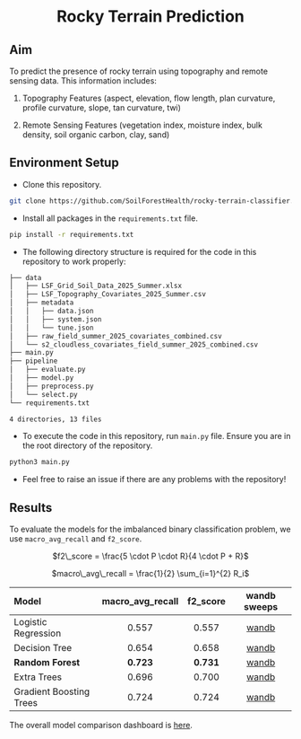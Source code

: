 <div align="center">
<h1>Rocky Terrain Prediction</h1>
</div>

## Aim

To predict the presence of rocky terrain using topography and remote sensing data. This information includes:

1. Topography Features (aspect, elevation, flow length, plan curvature, profile curvature, slope, tan curvature, twi)

2. Remote Sensing Features (vegetation index, moisture index, bulk density, soil organic carbon, clay, sand)

## Environment Setup

- Clone this repository.

```bash
git clone https://github.com/SoilForestHealth/rocky-terrain-classifier.git
```

- Install all packages in the ```requirements.txt``` file.

```bash
pip install -r requirements.txt
```

- The following directory structure is required for the code in this repository to work properly:
```bash
├── data
│   ├── LSF_Grid_Soil_Data_2025_Summer.xlsx
│   ├── LSF_Topography_Covariates_2025_Summer.csv
│   ├── metadata
│   │   ├── data.json
│   │   ├── system.json
│   │   └── tune.json
│   ├── raw_field_summer_2025_covariates_combined.csv
│   └── s2_cloudless_covariates_field_summer_2025_combined.csv
├── main.py
├── pipeline
│   ├── evaluate.py
│   ├── model.py
│   ├── preprocess.py
│   └── select.py
└── requirements.txt

4 directories, 13 files
```

- To execute the code in this repository, run `main.py` file. Ensure you are in the root directory of the repository.

```bash
python3 main.py
```

- Feel free to raise an issue if there are any problems with the repository!

## Results

To evaluate the models for the imbalanced binary classification problem, we use `macro_avg_recall` and `f2_score`.

<div align="center">

$f2\_score = \frac{5 \cdot P \cdot R}{4 \cdot P + R}$

$macro\_avg\_recall = \frac{1}{2} \sum_{i=1}^{2} R_i$


| Model    | macro_avg_recall    |  f2_score  |  wandb sweeps  |
|:--------------|:--------------:|:--------------:|:--------------:|
| Logistic Regression | 0.557 | 0.557 | [wandb](https://wandb.ai/gauravpendharkar/logistic-regression-tuning) |
| Decision Tree | 0.654 | 0.658 | [wandb](https://wandb.ai/gauravpendharkar/decision-tree-tuning) |
| **Random Forest** | **0.723**| **0.731** | [wandb](https://wandb.ai/gauravpendharkar/random-forest-tuning) |
| Extra Trees | 0.696 | 0.700 | [wandb](https://wandb.ai/gauravpendharkar/extra-trees-tuning) |
| Gradient Boosting Trees | 0.724 | 0.724 | [wandb](https://wandb.ai/gauravpendharkar/gradient-boosting-trees-tuning) |

</div>

The overall model comparison dashboard is [here](https://wandb.ai/gauravpendharkar/model-comparison).
